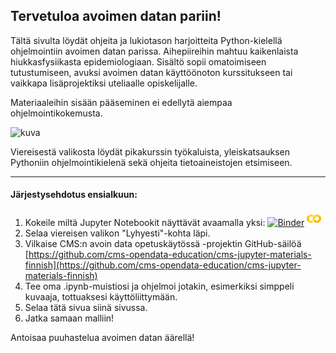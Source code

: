 ---
---

## Tervetuloa avoimen datan pariin!

Tältä sivulta löydät ohjeita ja lukiotason harjoitteita Python-kielellä ohjelmointiin avoimen datan parissa. Aihepiireihin mahtuu kaikenlaista hiukkasfysiikasta epidemiologiaan. Sisältö sopii omatoimiseen tutustumiseen, avuksi avoimen datan käyttöönoton kurssitukseen tai vaikkapa lisäprojektiksi uteliaalle opiskelijalle.

Materiaaleihin sisään pääseminen ei edellytä aiempaa ohjelmointikokemusta.


![kuva](higgsOD.png)

Viereisestä valikosta löydät pikakurssin työkaluista, yleiskatsauksen Pythoniin ohjelmointikielenä sekä ohjeita tietoaineistojen etsimiseen.

__________

#### Järjestysehdotus ensialkuun:

1. Kokeile miltä Jupyter Notebookit näyttävät avaamalla yksi: [![Binder](https://mybinder.org/badge.svg)](https://mybinder.org/v2/gh/cms-opendata-education/cms-jupyter-materials-finnish/master?filepath=TyokalutTutuiksi%2FTervetuloa-Jupyter-Notebookien-pariin!.ipynb) [![Colaboratory](https://github.com/cms-opendata-education/cms-jupyter-materials-finnish/blob/master/Kuvat/colab_icon.png?raw=true)](https://colab.research.google.com/github/cms-opendata-education/cms-jupyter-materials-finnish/blob/master/TyokalutTutuiksi/Tervetuloa-Jupyter-Notebookien-pariin!.ipynb)
2. Selaa viereisen valikon "Lyhyesti"-kohta läpi.
3. Vilkaise CMS:n avoin data opetuskäytössä -projektin GitHub-säilöä [https://github.com/cms-opendata-education/cms-jupyter-materials-finnish](https://github.com/cms-opendata-education/cms-jupyter-materials-finnish)
4. Tee oma .ipynb-muistiosi ja ohjelmoi jotakin, esimerkiksi simppeli kuvaaja, tottuaksesi käyttöliittymään.
5. Selaa tätä sivua siinä sivussa.
6. Jatka samaan malliin!

Antoisaa puuhastelua avoimen datan äärellä!

